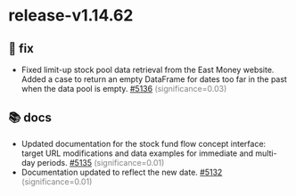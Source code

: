 # release-v1.14.62
## 🐛 fix
- Fixed limit-up stock pool data retrieval from the East Money website. Added a case to return an empty DataFrame for dates too far in the past when the data pool is empty. [#5136](https://github.com/akfamily/akshare/pull/5136) <span style='color:grey;'>(significance=0.03)</span>

## 📚 docs
- Updated documentation for the stock fund flow concept interface: target URL modifications and data examples for immediate and multi-day periods. [#5135](https://github.com/akfamily/akshare/pull/5135) <span style='color:grey;'>(significance=0.01)</span>
- Documentation updated to reflect the new date. [#5132](https://github.com/akfamily/akshare/pull/5132) <span style='color:grey;'>(significance=0.01)</span>